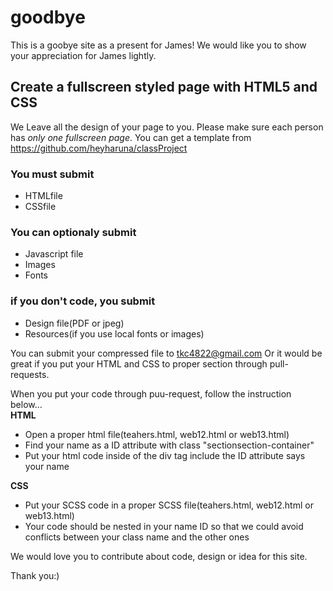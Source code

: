 # goodbye

This is a goobye site as a present for James!
We would like you to show your appreciation for James lightly.


## Create a fullscreen styled page with HTML5 and CSS  
We Leave all the design of your page to you.
Please make sure each person has *only one fullscreen page*.
You can get a template from https://github.com/heyharuna/classProject

### You must submit
* HTMLfile
* CSSfile


### You can optionaly submit
* Javascript file
* Images
* Fonts


### if you don't code, you submit
  * Design file(PDF or jpeg)
  * Resources(if you use local fonts or images)
  
  


You can submit your compressed file to <tkc4822@gmail.com>
Or it would be great if you put your HTML and CSS to proper section through pull-requests.


   
When you put your code through puu-request, follow the instruction below...  
**HTML**
  * Open a proper html file(teahers.html, web12.html or web13.html) 
  * Find your name as a ID attribute with class "sectionsection-container"
  * Put your html code inside of the div tag include the ID attribute says your name


**CSS**
  * Put your SCSS code in a proper SCSS file(teahers.html, web12.html or web13.html) 
  * Your code should be nested in your name ID so that we could avoid conflicts between your class name and the other ones  

  
       

We would love you to contribute about code, design or idea for this site.

Thank you:)

